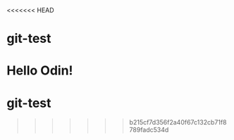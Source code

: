 <<<<<<< HEAD
# git-test
Hello Odin!
=======
# git-test
>>>>>>> b215cf7d356f2a40f67c132cb71f8789fadc534d
